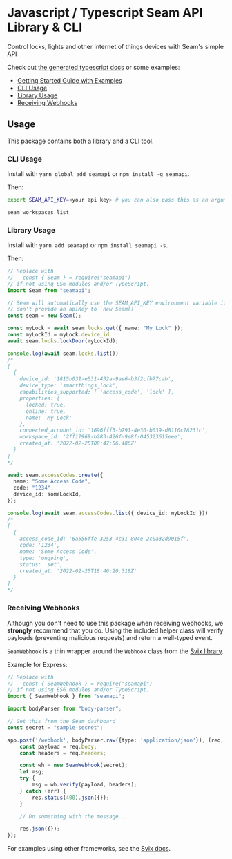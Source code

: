 # Javascript / Typescript Seam API Library & CLI

Control locks, lights and other internet of things devices with Seam's simple API

Check out [the generated typescript docs](./docs/modules.md) or some examples:
- [Getting Started Guide with Examples](https://docs.seam.co/github-seam-api-docs/device-guides/get-started-with-august-locks)
- [CLI Usage](#cli-usage)
- [Library Usage](#library-usage)
- [Receiving Webhooks](#receiving-webhooks)

## Usage

This package contains both a library and a CLI tool.

### CLI Usage

Install with `yarn global add seamapi` or `npm install -g seamapi`.

Then:
```bash
export SEAM_API_KEY=<your api key> # you can also pass this as an argument to the CLI

seam workspaces list
```

### Library Usage

Install with `yarn add seamapi` or `npm install seamapi -s`.

Then:
```ts
// Replace with
//   const { Seam } = require("seamapi")
// if not using ES6 modules and/or TypeScript.
import Seam from "seamapi";

// Seam will automatically use the SEAM_API_KEY environment variable if you
// don't provide an apiKey to `new Seam()`
const seam = new Seam();

const myLock = await seam.locks.get({ name: "My Lock" });
const myLockId = myLock.device_id
await seam.locks.lockDoor(myLockId);

console.log(await seam.locks.list())
/*
[
  {
    device_id: '1815b031-e531-432a-9ae6-b3f2cfb77cab',
    device_type: 'smartthings_lock',
    capabilities_supported: [ 'access_code', 'lock' ],
    properties: {
      locked: true,
      online: true,
      name: 'My Lock'
    },
    connected_account_id: '1696fff5-b791-4e30-b039-d8110c78231c',
    workspace_id: '2ff17969-b283-426f-9e8f-045323615eee',
    created_at: '2022-02-25T08:47:56.486Z'
  }
]
*/

await seam.accessCodes.create({
  name: "Some Access Code",
  code: "1234",
  device_id: someLockId,
});

console.log(await seam.accessCodes.list({ device_id: myLockId }))
/*
[
  {
    access_code_id: '6a556ffe-3253-4c31-804e-2c0a32d9015f',
    code: '1234',
    name: 'Some Access Code',
    type: 'ongoing',
    status: 'set',
    created_at: '2022-02-25T18:46:20.318Z'
  }
]
*/
```

### Receiving Webhooks

Although you don't need to use this package when receiving webhooks, we **strongly** recommend that you do. Using the included helper class will verify payloads (preventing malicious requests) and return a well-typed event.

`SeamWebhook` is a thin wrapper around the `Webhook` class from the [Svix library](https://docs.svix.com/receiving/verifying-payloads/how).

Example for Express:

```ts
// Replace with
//   const { SeamWebhook } = require("seamapi")
// if not using ES6 modules and/or TypeScript.
import { SeamWebhook } from "seamapi";

import bodyParser from "body-parser";

// Get this from the Seam dashboard
const secret = "sample-secret";

app.post('/webhook', bodyParser.raw({type: 'application/json'}), (req, res) => {
    const payload = req.body;
    const headers = req.headers;

    const wh = new SeamWebhook(secret);
    let msg;
    try {
        msg = wh.verify(payload, headers);
    } catch (err) {
        res.status(400).json({});
    }

    // Do something with the message...

    res.json({});
});
```

For examples using other frameworks, see the [Svix docs](https://docs.svix.com/receiving/verifying-payloads/how#framework-specific-examples).
